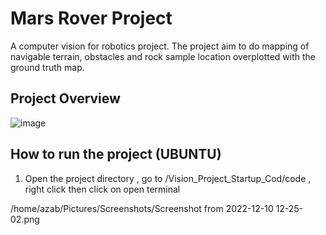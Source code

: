 
# Mars Rover Project 

A computer vision for robotics project. The project aim to do mapping of navigable terrain, obstacles and rock sample location overplotted with the ground truth map.


## Project Overview
![image](https://user-images.githubusercontent.com/67200068/206847519-a7869fac-417e-49b2-92f5-219643ddab5c.png)

## How to run the project (UBUNTU)
1) Open the project directory , go to /Vision_Project_Startup_Cod/code , right click then click on open terminal

/home/azab/Pictures/Screenshots/Screenshot from 2022-12-10 12-25-02.png

